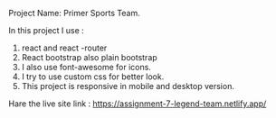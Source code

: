 Project Name: Primer Sports Team.

In this project I use : 
1. react and react -router
2. React bootstrap also plain bootstrap
3. I also use font-awesome for icons.
4. I try to use custom css for better look.
5. This project is responsive in mobile and desktop version.

Hare the live site link : https://assignment-7-legend-team.netlify.app/